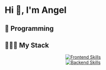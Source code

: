 # Hi 👋, I'm Angel

## 🚀 Programming

## 👨🏻‍💻 My Stack

<p align="center">
  <a href="https://skillicons.dev">
    <img src="https://skillicons.dev/icons?i=html,css,typescript,javascript,angular" alt="Frontend Skills">
    <br>
    <img src="https://skillicons.dev/icons?i=java,spring,docker,git,mysql" alt="Backend Skills">
  </a>
</p>
